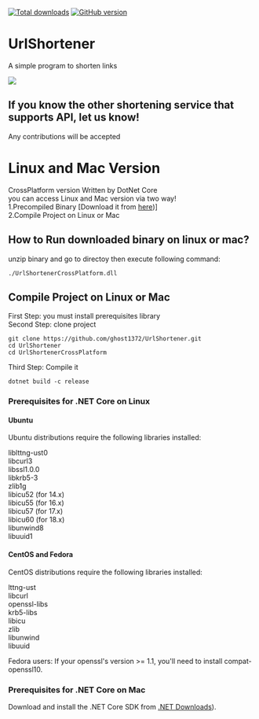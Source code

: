 [![Total downloads](https://img.shields.io/github/downloads/ghost1372/UrlShortener/total.svg)](https://github.com/ghost1372/UrlShortener/releases)
[![GitHub version](https://badge.fury.io/gh/ghost1372%2FUrlShortener.svg)](https://badge.fury.io/gh/ghost1372%2FUrlShortener)

# UrlShortener
A simple program to shorten links

![](https://file.soft98.ir/uploads/mahdi72/2018/10/26_10-zxc.png)


## If you know the other shortening service that supports API, let us know!

Any contributions will be accepted

# Linux and Mac Version
CrossPlatform version Written by DotNet Core<br>
you can access Linux and Mac version via two way!<br>
1.Precompiled Binary [Download it from [here](https://github.com/ghost1372/UrlShortener/releases))]<br>
2.Compile Project on Linux or Mac

## How to Run downloaded binary on linux or mac?
unzip binary and go to directoy then execute following command:
```
./UrlShortenerCrossPlatform.dll
```
## Compile Project on Linux or Mac
First Step: you must install prerequisites library<br>
Second Step: clone project
```
git clone https://github.com/ghost1372/UrlShortener.git
cd UrlShortener
cd UrlShortenerCrossPlatform
```
Third Step: Compile it
```
dotnet build -c release
```


### Prerequisites for .NET Core on Linux
#### Ubuntu
Ubuntu distributions require the following libraries installed:<br>

liblttng-ust0<br>
libcurl3<br>
libssl1.0.0<br>
libkrb5-3<br>
zlib1g<br>
libicu52 (for 14.x)<br>
libicu55 (for 16.x)<br>
libicu57 (for 17.x)<br>
libicu60 (for 18.x)<br>
libunwind8<br>
libuuid1<br>

#### CentOS and Fedora
CentOS distributions require the following libraries installed:<br>

lttng-ust<br>
libcurl<br>
openssl-libs<br>
krb5-libs<br>
libicu<br>
zlib<br>
libunwind<br>
libuuid<br>

Fedora users: If your openssl's version >= 1.1, you'll need to install compat-openssl10.

### Prerequisites for .NET Core on Mac
Download and install the .NET Core SDK from [.NET Downloads](https://www.microsoft.com/net/download/core)).


